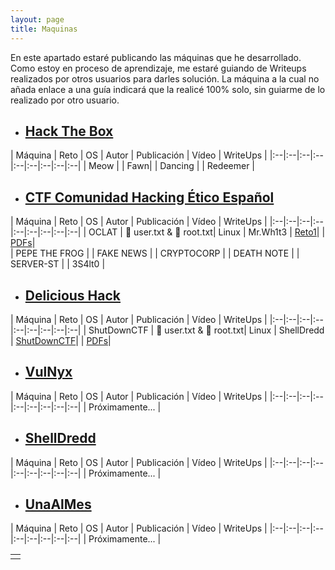 ```yaml
---
layout: page
title: Maquinas
---
```


En este apartado estaré publicando las máquinas que he desarrollado. Como estoy en proceso de aprendizaje, me estaré guiando de Writeups realizados por otros usuarios para darles solución. La máquina a la cual no añada enlace a una guía indicará que la realicé 100% solo, sin guiarme de lo realizado por otro usuario.

* ## [Hack The Box](https://app.hackthebox.com/)

| Máquina | Reto | OS | Autor | Publicación | Vídeo | WriteUps |
|:--|:--|:--|:--|:--|:--|:--|:--|:--|
| Meow | 
| Fawn| 
| Dancing | 
| Redeemer | 

* ## [CTF Comunidad Hacking Ético Español](https://ctf.comunidadhackingetico.es/challenges)

| Máquina | Reto | OS | Autor | Publicación | Vídeo | WriteUps |
|:--|:--|:--|:--|:--|:--|:--|:--|:--|
| OCLAT | 🚩 user.txt & 🚩 root.txt| Linux | Mr.Wh1t3  | [Reto1](https://4k4m1m3.github.io/blog/CTF-Reto1-OCLAT)|  |   [PDFs](https://github.com/4k4m1m3/blog/blob/main/_posts/adjuntos/pdfs/OCLAT.pdf)|            
| PEPE THE FROG |
| FAKE NEWS | 
| CRYPTOCORP |
| DEATH NOTE | 
| SERVER-ST |
| 3S4lt0 |

* ## [Delicious Hack](https://delicioushack.com/maquinas-ctf)

| Máquina | Reto | OS | Autor | Publicación | Vídeo | WriteUps |
|:--|:--|:--|:--|:--|:--|:--|:--|:--|
| ShutDownCTF | 🚩 user.txt & 🚩 root.txt| Linux | ShellDredd  | [ShutDownCTF](https://4k4m1m3.github.io/blog/CTF-DeliciousHack-ShutDownCTF)|  |   [PDFs](https://github.com/4k4m1m3/blog/blob/main/_posts/adjuntos/pdfs/ShutDownCTF.pdf)|            

* ## [VulNyx](https://vulnyx.com/)

| Máquina | Reto | OS | Autor | Publicación | Vídeo | WriteUps |
|:--|:--|:--|:--|:--|:--|:--|:--|:--|
| Próximamente... |

* ## [ShellDredd](https://shelldredd.github.io/maquinas-ctf)

| Máquina | Reto | OS | Autor | Publicación | Vídeo | WriteUps |
|:--|:--|:--|:--|:--|:--|:--|:--|:--|
| Próximamente... |

* ## [UnaAlMes](https://unaalmes.hispasec.com/challenges)

| Máquina | Reto | OS | Autor | Publicación | Vídeo | WriteUps |
|:--|:--|:--|:--|:--|:--|:--|:--|:--|
| Próximamente... |



|   |
|:--|
|   |